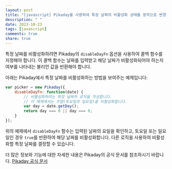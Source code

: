 ```yaml
---
layout: post
title: "[javascript] Pikaday를 사용하여 특정 날짜의 비활성화 상태를 동적으로 변경할 수 있나요?"
description: " "
date: 2023-10-23
tags: [javascript]
comments: true
share: true
---
```


특정 날짜를 비활성화하려면 Pikaday의 `disableDayFn` 옵션을 사용하여 콜백 함수를 지정해야 합니다. 이 콜백 함수는 날짜를 입력받고 해당 날짜가 비활성화되어야 하는지 여부를 나타내는 불리언 값을 반환해야 합니다.

아래는 Pikaday에서 특정 날짜를 비활성화하는 방법을 보여주는 예제입니다:

```javascript
var picker = new Pikaday({
    disableDayFn: function(date) {
        // 비활성화하려는 특정 날짜의 로직을 작성합니다.
        // 이 예제에서는 주말(토요일과 일요일)을 비활성화합니다.
        var day = date.getDay();
        return day === 0 || day === 6;
    }
});
```

위의 예제에서 `disableDayFn` 함수는 입력된 날짜의 요일을 확인하고, 토요일 또는 일요일인 경우 `true`를 반환하여 해당 날짜를 비활성화합니다. 다른 로직을 사용하여 비활성화할 특정 날짜를 결정할 수 있습니다.

더 많은 정보와 기능에 대한 자세한 내용은 Pikaday의 공식 문서를 참조하시기 바랍니다. [Pikaday 공식 문서](https://github.com/dbushell/Pikaday)
